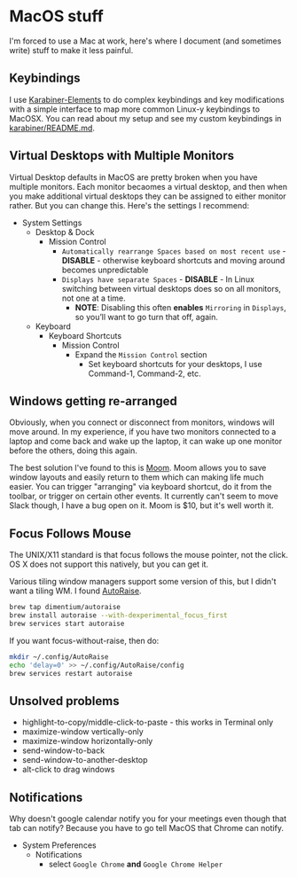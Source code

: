 # MacOS stuff

I'm forced to use a Mac at work, here's where I document (and sometimes write) stuff to make it less painful.

## Keybindings

I use [Karabiner-Elements](https://karabiner-elements.pqrs.org/) to do complex keybindings and key modifications with a simple interface to map more common Linux-y keybindings to MacOSX. You can read about my setup and see my custom keybindings in [karabiner/README.md](karabiner/README.md).

## Virtual Desktops with Multiple Monitors

Virtual Desktop defaults in MacOS are pretty broken when you have multiple monitors. Each monitor becaomes a virtual desktop, and then when you make additional virtual desktops they can be assigned to either monitor rather. But you can change this. Here's the settings I recommend:

- System Settings
  - Desktop & Dock
    - Mission Control
      - `Automatically rearrange Spaces based on most recent use` - **DISABLE** - otherwise keyboard shortcuts and moving around becomes unpredictable
      - `Displays have separate Spaces` - **DISABLE** - In Linux switching between virtual desktops does so on all monitors, not one at a time.
        - **NOTE**: Disabling this often **enables** `Mirroring` in `Displays`, so you’ll want to go turn that off, again.
  - Keyboard
    - Keyboard Shortcuts
      - Mission Control
        - Expand the `Mission Control` section
          - Set keyboard shortcuts for your desktops, I use Command-1, Command-2, etc.

## Windows getting re-arranged

Obviously, when you connect or disconnect from monitors, windows will move around. In my experience, if you have two monitors connected to a laptop and come back and wake up the laptop, it can wake up one monitor before the others, doing this again.

The best solution I've found to this is [Moom](https://manytricks.com/moom/). Moom allows you to save window layouts and easily return to them which can making life much easier. You can trigger "arranging" via keyboard shortcut, do it from the toolbar, or trigger on certain other events. It currently can't seem to move Slack though, I have a bug open on it. Moom is $10, but it's well worth it.

## Focus Follows Mouse

The UNIX/X11 standard is that focus follows the mouse pointer, not the click. OS X does not support this natively, but you can get it.

Various tiling window managers support some version of this, but I didn't want a tiling WM. I found [AutoRaise](https://github.com/sbmpost/AutoRaise).

```bash
brew tap dimentium/autoraise
brew install autoraise --with-dexperimental_focus_first
brew services start autoraise
```

If you want focus-without-raise, then do:

```bash
mkdir ~/.config/AutoRaise
echo 'delay=0' >> ~/.config/AutoRaise/config
brew services restart autoraise
```

## Unsolved problems

* highlight-to-copy/middle-click-to-paste - this works in Terminal only
* maximize-window vertically-only
* maximize-window horizontally-only
* send-window-to-back
* send-window-to-another-desktop
* alt-click to drag windows

## Notifications

Why doesn't google calendar notify you for your meetings even though that tab can notify? Because you have to go tell MacOS that Chrome can notify.

* System Preferences
  * Notifications
    * select `Google Chrome` **and** `Google Chrome Helper`

